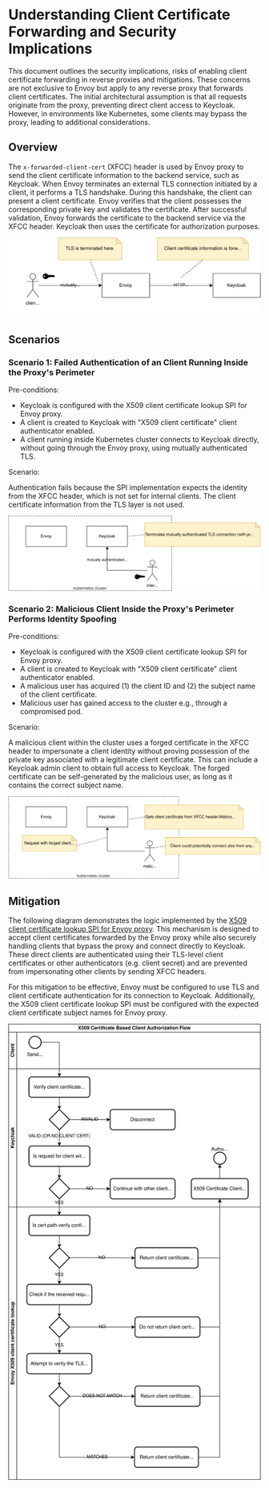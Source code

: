 # Understanding Client Certificate Forwarding and Security Implications

This document outlines the security implications, risks of enabling client certificate forwarding in reverse proxies and mitigations.
These concerns are not exclusive to Envoy but apply to any reverse proxy that forwards client certificates.
The initial architectural assumption is that all requests originate from the proxy, preventing direct client access to Keycloak.
However, in environments like Kubernetes, some clients may bypass the proxy, leading to additional considerations.

## Overview

The `x-forwarded-client-cert` (XFCC) header is used by Envoy proxy to send the client certificate information to the backend service, such as Keycloak.
When Envoy terminates an external TLS connection initiated by a client, it performs a TLS handshake.
During this handshake, the client can present a client certificate.
Envoy verifies that the client possesses the corresponding private key and validates the certificate.
After successful validation, Envoy forwards the certificate to the backend service via the XFCC header.
Keycloak then uses the certificate for authorization purposes.

![image](assets/xfcc-intro.drawio.svg)

## Scenarios

### Scenario 1: Failed Authentication of an Client Running Inside the Proxy's Perimeter

Pre-conditions:

- Keycloak is configured with the X509 client certificate lookup SPI for Envoy proxy.
- A client is created to Keycloak with "X509 client certificate" client authenticator enabled.
- A client running inside Kubernetes cluster connects to Keycloak directly, without going through the Envoy proxy, using mutually authenticated TLS.

Scenario:

Authentication fails because the SPI implementation expects the identity from the XFCC header, which is not set for internal clients.
The client certificate information from the TLS layer is not used.

![image](assets/xfcc-scenario-1.drawio.svg)

### Scenario 2: Malicious Client Inside the Proxy's Perimeter Performs Identity Spoofing

Pre-conditions:

- Keycloak is configured with the X509 client certificate lookup SPI for Envoy proxy.
- A client is created to Keycloak with "X509 client certificate" client authenticator enabled.
- A malicious user has acquired (1) the client ID and (2) the subject name of the client certificate.
- Malicious user has gained access to the cluster e.g., through a compromised pod.

Scenario:

A malicious client within the cluster uses a forged certificate in the XFCC header to impersonate a client identity without proving possession of the private key associated with a legitimate client certificate.
This can include a Keycloak admin client to obtain full access to Keycloak.
The forged certificate can be self-generated by the malicious user, as long as it contains the correct subject name.

![image](assets/xfcc-scenario-2.drawio.svg)

## Mitigation

The following diagram demonstrates the logic implemented by the [X509 client certificate lookup SPI for Envoy proxy](https://github.com/Nordix/keycloak-client-cert-lookup-for-envoy).
This mechanism is designed to accept client certificates forwarded by the Envoy proxy while also securely handling clients that bypass the proxy and connect directly to Keycloak.
These direct clients are authenticated using their TLS-level client certificates or other authenticators (e.g. client secret) and are prevented from impersonating other clients by sending XFCC headers.

For this mitigation to be effective, Envoy must be configured to use TLS and client certificate authentication for its connection to Keycloak. Additionally, the X509 client certificate lookup SPI must be configured with the expected client certificate subject names for Envoy proxy.

![image](assets/client-authorization-flow.drawio.svg)
